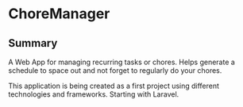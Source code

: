 # ChoreManager

## Summary
A Web App for managing recurring tasks or chores. Helps generate a schedule to space out and not forget to regularly do your chores.

This application is being created as a first project using different technologies and frameworks. Starting with Laravel.